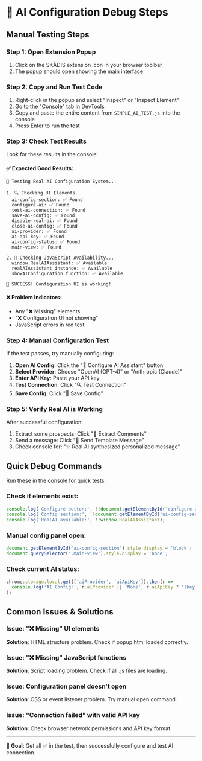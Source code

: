 # 🔧 AI Configuration Debug Steps

## Manual Testing Steps

### Step 1: Open Extension Popup
1. Click on the SKÅDIS extension icon in your browser toolbar
2. The popup should open showing the main interface

### Step 2: Copy and Run Test Code
1. Right-click in the popup and select "Inspect" or "Inspect Element"
2. Go to the "Console" tab in DevTools
3. Copy and paste the entire content from `SIMPLE_AI_TEST.js` into the console
4. Press Enter to run the test

### Step 3: Check Test Results
Look for these results in the console:

#### ✅ Expected Good Results:
```
🧪 Testing Real AI Configuration System...

1. 🔍 Checking UI Elements...
  ai-config-section: ✅ Found
  configure-ai: ✅ Found
  test-ai-connection: ✅ Found
  save-ai-config: ✅ Found
  disable-real-ai: ✅ Found
  close-ai-config: ✅ Found
  ai-provider: ✅ Found
  ai-api-key: ✅ Found
  ai-config-status: ✅ Found
  main-view: ✅ Found

2. 🤖 Checking JavaScript Availability...
  window.RealAIAssistant: ✅ Available
  realAIAssistant instance: ✅ Available
  showAIConfiguration function: ✅ Available

🎯 SUCCESS! Configuration UI is working!
```

#### ❌ Problem Indicators:
- Any "❌ Missing" elements
- "❌ Configuration UI not showing"
- JavaScript errors in red text

### Step 4: Manual Configuration Test
If the test passes, try manually configuring:

1. **Open AI Config**: Click the "🤖 Configure AI Assistant" button
2. **Select Provider**: Choose "OpenAI (GPT-4)" or "Anthropic (Claude)"
3. **Enter API Key**: Paste your API key
4. **Test Connection**: Click "🔍 Test Connection"
5. **Save Config**: Click "💾 Save Config"

### Step 5: Verify Real AI is Working
After successful configuration:

1. Extract some prospects: Click "💬 Extract Comments"
2. Send a message: Click "📧 Send Template Message"
3. Check console for: "✨ Real AI synthesized personalized message"

## Quick Debug Commands

Run these in the console for quick tests:

### Check if elements exist:
```javascript
console.log('Configure button:', !!document.getElementById('configure-ai'));
console.log('Config section:', !!document.getElementById('ai-config-section'));
console.log('RealAI available:', !!window.RealAIAssistant);
```

### Manual config panel open:
```javascript
document.getElementById('ai-config-section').style.display = 'block';
document.querySelector('.main-view').style.display = 'none';
```

### Check current AI status:
```javascript
chrome.storage.local.get(['aiProvider', 'aiApiKey']).then(r => 
  console.log('AI Config:', r.aiProvider || 'None', r.aiApiKey ? '(key present)' : '(no key)')
);
```

## Common Issues & Solutions

### Issue: "❌ Missing" UI elements
**Solution**: HTML structure problem. Check if popup.html loaded correctly.

### Issue: "❌ Missing" JavaScript functions
**Solution**: Script loading problem. Check if all .js files are loading.

### Issue: Configuration panel doesn't open
**Solution**: CSS or event listener problem. Try manual open command.

### Issue: "Connection failed" with valid API key
**Solution**: Check browser network permissions and API key format.

---

**🎯 Goal**: Get all ✅ in the test, then successfully configure and test AI connection.
